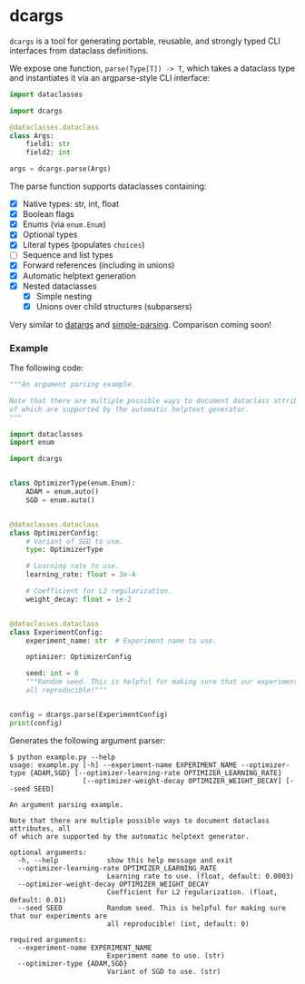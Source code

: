 # dcargs

`dcargs` is a tool for generating portable, reusable, and strongly typed CLI
interfaces from dataclass definitions.

We expose one function, `parse(Type[T]) -> T`, which takes a dataclass type and
instantiates it via an argparse-style CLI interface:

```python
import dataclasses

import dcargs

@dataclasses.dataclass
class Args:
    field1: str
    field2: int

args = dcargs.parse(Args)
```

The parse function supports dataclasses containing:

- [x] Native types: str, int, float
- [x] Boolean flags
- [x] Enums (via `enum.Enum`)
- [x] Optional types
- [x] Literal types (populates `choices`)
- [ ] Sequence and list types
- [x] Forward references (including in unions)
- [x] Automatic helptext generation
- [x] Nested dataclasses
  - [x] Simple nesting
  - [x] Unions over child structures (subparsers)

Very similar to [datargs](https://github.com/roee30/datargs) and
[simple-parsing](https://github.com/lebrice/SimpleParsing). Comparison coming
soon!

### Example

The following code:

```python
"""An argument parsing example.

Note that there are multiple possible ways to document dataclass attributes, all
of which are supported by the automatic helptext generator.
"""

import dataclasses
import enum

import dcargs


class OptimizerType(enum.Enum):
    ADAM = enum.auto()
    SGD = enum.auto()


@dataclasses.dataclass
class OptimizerConfig:
    # Variant of SGD to use.
    type: OptimizerType

    # Learning rate to use.
    learning_rate: float = 3e-4

    # Coefficient for L2 regularization.
    weight_decay: float = 1e-2


@dataclasses.dataclass
class ExperimentConfig:
    experiment_name: str  # Experiment name to use.

    optimizer: OptimizerConfig

    seed: int = 0
    """Random seed. This is helpful for making sure that our experiments are
    all reproducible!"""


config = dcargs.parse(ExperimentConfig)
print(config)
```

Generates the following argument parser:

```
$ python example.py --help
usage: example.py [-h] --experiment-name EXPERIMENT_NAME --optimizer-type {ADAM,SGD} [--optimizer-learning-rate OPTIMIZER_LEARNING_RATE]
                  [--optimizer-weight-decay OPTIMIZER_WEIGHT_DECAY] [--seed SEED]

An argument parsing example.

Note that there are multiple possible ways to document dataclass attributes, all
of which are supported by the automatic helptext generator.

optional arguments:
  -h, --help            show this help message and exit
  --optimizer-learning-rate OPTIMIZER_LEARNING_RATE
                        Learning rate to use. (float, default: 0.0003)
  --optimizer-weight-decay OPTIMIZER_WEIGHT_DECAY
                        Coefficient for L2 regularization. (float, default: 0.01)
  --seed SEED           Random seed. This is helpful for making sure that our experiments are
                        all reproducible! (int, default: 0)

required arguments:
  --experiment-name EXPERIMENT_NAME
                        Experiment name to use. (str)
  --optimizer-type {ADAM,SGD}
                        Variant of SGD to use. (str)
```
